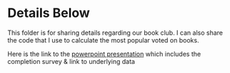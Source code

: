 # Details Below

This folder is for sharing details regarding our book club. I can also share the code that I use to calculate the most popular voted on books. 

Here is the link to the [powerpoint presentation]() which includes the completion survey & link to underlying data

